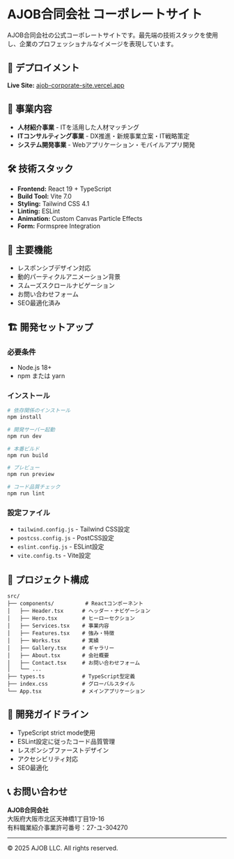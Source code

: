 # AJOB合同会社 コーポレートサイト

AJOB合同会社の公式コーポレートサイトです。最先端の技術スタックを使用し、企業のプロフェッショナルなイメージを表現しています。

## 🚀 デプロイメント

**Live Site:** [ajob-corporate-site.vercel.app](https://ajob-corporate-site.vercel.app)

## 💼 事業内容

- **人材紹介事業** - ITを活用した人材マッチング
- **ITコンサルティング事業** - DX推進・新規事業立案・IT戦略策定
- **システム開発事業** - Webアプリケーション・モバイルアプリ開発

## 🛠️ 技術スタック

- **Frontend:** React 19 + TypeScript
- **Build Tool:** Vite 7.0
- **Styling:** Tailwind CSS 4.1
- **Linting:** ESLint
- **Animation:** Custom Canvas Particle Effects
- **Form:** Formspree Integration

## 🎨 主要機能

- レスポンシブデザイン対応
- 動的パーティクルアニメーション背景
- スムーズスクロールナビゲーション
- お問い合わせフォーム
- SEO最適化済み

## 🏗️ 開発セットアップ

### 必要条件
- Node.js 18+ 
- npm または yarn

### インストール
```bash
# 依存関係のインストール
npm install

# 開発サーバー起動
npm run dev

# 本番ビルド
npm run build

# プレビュー
npm run preview

# コード品質チェック
npm run lint
```

### 設定ファイル
- `tailwind.config.js` - Tailwind CSS設定
- `postcss.config.js` - PostCSS設定
- `eslint.config.js` - ESLint設定
- `vite.config.ts` - Vite設定

## 📁 プロジェクト構成

```
src/
├── components/          # Reactコンポーネント
│   ├── Header.tsx      # ヘッダー・ナビゲーション
│   ├── Hero.tsx        # ヒーローセクション
│   ├── Services.tsx    # 事業内容
│   ├── Features.tsx    # 強み・特徴
│   ├── Works.tsx       # 実績
│   ├── Gallery.tsx     # ギャラリー
│   ├── About.tsx       # 会社概要
│   ├── Contact.tsx     # お問い合わせフォーム
│   └── ...
├── types.ts            # TypeScript型定義
├── index.css           # グローバルスタイル
└── App.tsx             # メインアプリケーション
```

## 🔧 開発ガイドライン

- TypeScript strict mode使用
- ESLint設定に従ったコード品質管理
- レスポンシブファーストデザイン
- アクセシビリティ対応
- SEO最適化

## 📞 お問い合わせ

**AJOB合同会社**  
大阪府大阪市北区天神橋1丁目19-16  
有料職業紹介事業許可番号：27-ユ-304270

---

© 2025 AJOB LLC. All rights reserved.
